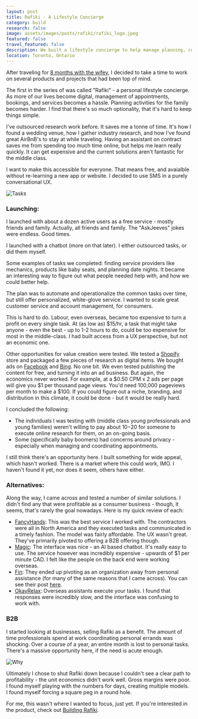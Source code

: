 ```yaml
---
layout: post
title: Rafiki - A Lifestyle Concierge
category: build
research: false
image: assets/images/posts/rafiki/rafiki_logo.jpeg
featured: false
travel_featured: false
description: We built a lifestyle concierge to help manage planning, coordinating, and maximizing our time. It was called "Rafiki".
location: Toronto, Ontario
---
```


After traveling for [8 months with the wifey](/system/2019/02/27/5-takeways-from-quitting-and-taking-time-off.html), I decided to take a time to work on several products and projects that had been top of mind.

The first in the series of was called "Rafiki" - a personal lifestyle concierge. As more of our lives become digital, management of appointments, bookings, and services becomes a hassle. Planning activities for the family becomes harder. I find that there's so much optionality, that it's hard to keep things simple.

I've outsourced research work before. It saves me a tonne of time. It's how I found a wedding venue, how I gather industry research, and how I've found great AirBnB's to stay at while traveling. Having an assistant on contract saves me from spending too much time online, but helps me learn really quickly. It can get expensive and the current solutions aren't fantastic for the middle class.

I want to make this accessible for everyone. That means free, and avaialble without re-learning a new app or website. I decided to use SMS in a purely conversational UX.

![Tasks]({{site.url}}/assets/images/posts/rafiki/rafiki_tasks.jpg)

### Launching:

I launched with about a dozen active users as a free service - mostly friends and family. Actually, all friends and family. The "AskJeeves" jokes were endless. Good times.

I launched with a chatbot (more on that later). I either outsourced tasks, or did them myself.

Some examples of tasks we completed: finding service providers like mechanics, products like baby seats, and planning date nights. It became an interesting way to figure out what people needed help with, and how we could better help.

The plan was to automate and operationalize the common tasks over time, but still offer personalized, white-glove service. I wanted to scale great customer service and account management, for consumers.

This is hard to do. Labour, even overseas, became too expensive to turn a profit on every single task. At (as low as) \$15/hr, a task that might take anyone - even the best - up to 1-2 hours to do, could be too expensive for most in the middle-class. I had built access from a UX perspective, but not an economic one.

Other opportunities for value creation were tested. We tested a [Shopify](https://shopify.com) store and packaged a few pieces of research as digital items. We bought ads on [Facebook](https://facebook.com) and [Bing](https://bing.com). No one bit. We even tested publishing the content for free, and turning it into an ad business. But again, the economics never worked. For example, at a $0.50 CPM x 2 ads per page will give you $1 per thousand page views. You'd need 100,000 pageviews per month to make a \$100. If you could figure out a niche, branding, and distribution in this climate, it could be done - but it would be really hard.

I concluded the following:

- The individuals I was testing with (middle class young professionals and young families) weren't willing to pay about $10-$20 for someone to execute online research for them, on an on-going basis.
- Some (specifically baby boomers) had concerns around privacy - especially when managing and coordinating appointments.

I still think there's an opportunity here. I built something for wide appeal, which hasn't worked. There is a market where this could work, IMO. I haven't found it yet, nor does it seem, others have either.

### Alternatives:

Along the way, I came across and tested a number of similar solutions. I didn't find any that were profitable as a consumer business - though, it seems, that's rarely the goal nowadays. Here is my quick review of each:

- [FancyHands](https://www.fancyhands.com/): This was the best service I worked with. The contractors were all in North America and they executed tasks and communicated in a timely fashion. The model was fairly affordable. The UX wasn't great. They've primarily pivoted to offering a B2B offering though.
- [Magic](https://getmagic.com/): The interface was nice - an AI based chatbot. It's really easy to use. The service however was incredibly expensive - upwards of \$1 per minute CAD. I felt like the people on the back end were working overseas.
- [Fin](https://www.fin.com/): They ended up pivoting as an organization away from personal assistance (for many of the same reasons that I came across). You can see their post [here](https://www.fin.com/posts/fins-plan-for-2019/).
- [OkayRelax](https://okayrelax.com/): Overseas assistants execute your tasks. I found that responses were incredibly slow, and the interface was confusing to work with.

### B2B

I started looking at businesses, selling Rafiki as a benefit. The amount of time professionals spend at work coordinating personal errands was shocking. Over a course of a year, an entire month is lost to personal tasks. There's a massive opportunity here, if the need is acute enough.

![Why]({{site.url}}/assets/images/posts/rafiki/why_rafiki.jpg)

Ultimately I chose to shut Rafiki down because I couldn't see a clear path to profitability - the unit economics didn't work well. Gross margins were poor. I found myself playing with the numbers for days, creating multiple models. I found myself forcing a square peg in a round hole.

For me, this wasn't where I wanted to focus, just yet. If you're interested in the product, check out [Building Rafiki](/build/2019/03/04/building-rafiki.html).
